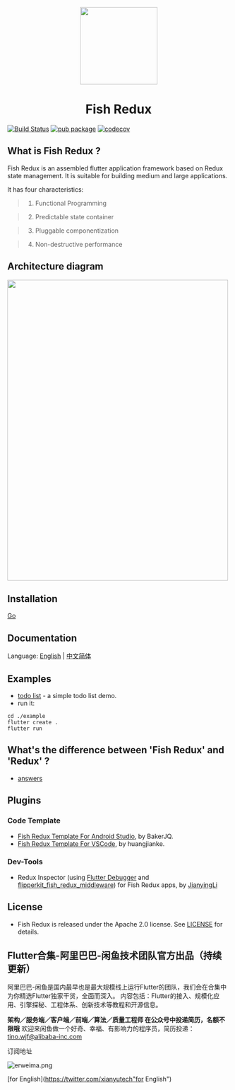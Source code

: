 <p align="center"><img src="https://img.alicdn.com/tfs/TB1r74NJyLaK1RjSZFxXXamPFXa-1024-1024.png" align="center" width="175"></p>
<h1 align="center">Fish Redux</h1>

[![Build Status](https://travis-ci.org/alibaba/fish-redux.svg?branch=master)](https://travis-ci.org/alibaba/fish-redux) [![pub package](https://img.shields.io/pub/v/fish_redux.svg)](https://pub.dartlang.org/packages/fish_redux) [![codecov](https://codecov.io/gh/alibaba/fish-redux/branch/master/graph/badge.svg)](https://codecov.io/gh/alibaba/fish-redux)

## What is Fish Redux ?

Fish Redux is an assembled flutter application framework based on Redux state management.
It is suitable for building medium and large applications.

It has four characteristics:

> 1. Functional Programming

> 2. Predictable state container

> 3. Pluggable componentization

> 4. Non-destructive performance

## Architecture diagram

<img src="https://img.alicdn.com/tfs/TB1pkhoJr2pK1RjSZFsXXaNlXXa-1004-1370.png" width="500px" height="680px">

## Installation

[Go](https://pub.dartlang.org/packages/fish_redux#-installing-tab-)

## Documentation

Language: [English](doc/README.md) | [中文简体](doc/README-cn.md)

## Examples

-   [todo list](example) - a simple todo list demo.
-   run it:

```
cd ./example
flutter create .
flutter run
```

## What's the difference between 'Fish Redux' and 'Redux' ?

-   [answers](doc/concept/what's-the-diiference.md)

## Plugins

### Code Template

-   [Fish Redux Template For Android Studio](https://github.com/BakerJQ/FishReduxTemplateForAS), by BakerJQ.
-   [Fish Redux Template For VSCode](https://github.com/huangjianke/fish-redux-template), by huangjianke.

### Dev-Tools

-   Redux Inspector (using [Flutter Debugger](https://github.com/blankapp/flutter-debugger) and [flipperkit_fish_redux_middleware](https://pub.dartlang.org/packages/flipperkit_fish_redux_middleware)) for Fish Redux apps, by [JianyingLi](https://github.com/lijy91)

## License

-   Fish Redux is released under the Apache 2.0 license. See [LICENSE](LICENSE) for details.


## Flutter合集-阿里巴巴-闲鱼技术团队官方出品（持续更新）
>
阿里巴巴-闲鱼是国内最早也是最大规模线上运行Flutter的团队，我们会在合集中为你精选Flutter独家干货，全面而深入。
内容包括：Flutter的接入、规模化应用、引擎探秘、工程体系、创新技术等教程和开源信息。

**架构／服务端／客户端／前端／算法／质量工程师 在公众号中投递简历，名额不限哦**
欢迎来闲鱼做一个好奇、幸福、有影响力的程序员，简历投递：tino.wjf@alibaba-inc.com

订阅地址

![erweima.png](https://img.alicdn.com/tfs/TB1uh7MXq61gK0jSZFlXXXDKFXa-656-656.png "erweima")

[for English](https://twitter.com/xianyutech"for English")
